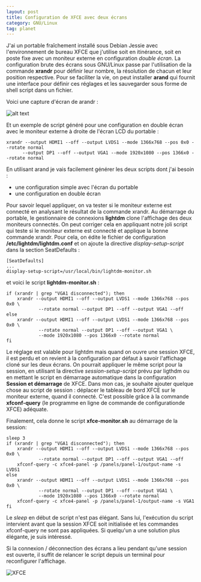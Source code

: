 ```yaml
---
layout: post
title: Configuration de XFCE avec deux écrans
category: GNU/Linux
tag: planet
---
```


J'ai un portable fraîchement installé sous Debian Jessie avec l'environnement
de bureau XFCE<!-- more --> que j'utilise soit en itinérance, soit en poste fixe avec un
moniteur externe en configuration *double écran*. La configuration brute des
écrans sous GNU/Linux passe par l'utilisation de la commande **xrandr** pour
définir leur nombre, la résolution de chacun et leur position respective. Pour
se faciliter la vie, on peut installer **arand** qui fournit une interface
pour définir ces réglages et les sauvegarder sous forme de shell script dans
un fichier.

Voici une capture d'écran de arandr :

![alt text](/images/2015/arandr.png "Arandr")

Et un exemple de script généré pour une configuration en double écran avec le
moniteur externe à droite de l'écran LCD du portable :

    xrandr --output HDMI1 --off --output LVDS1 --mode 1366x768 --pos 0x0 --rotate normal
          --output DP1 --off --output VGA1 --mode 1920x1080 --pos 1366x0 --rotate normal

En utilisant arand je vais facilement générer les deux scripts dont j'ai besoin :

- une configuration simple avec l'écran du portable
- une configuration en double écran

Pour savoir lequel appliquer, on va tester si le moniteur externe est connecté
en analysant le résultat de la commande xrandr. Au démarrage du portable, le
gestionnaire de connexions **lightdm** clone l'affichage des deux moniteurs
connectés. On peut corriger cela en appliquant notre joli script qui teste si
le moniteur externe est connecté et applique la bonne commande xrandr. Pour
cela, on édite le fichier de configuration **/etc/lightdm/lightdm.conf** et on
ajoute la directive *display-setup-script* dans la section SeatDefaults :

    [SeatDefaults]
    ...
    display-setup-script=/usr/local/bin/lightdm-monitor.sh

et voici le script **lightdm-monitor.sh** :

``` shell
if (xrandr | grep "VGA1 disconnected"); then
    xrandr --output HDMI1 --off --output LVDS1 --mode 1366x768 --pos 0x0 \
            --rotate normal --output DP1 --off --output VGA1 --off
else    
    xrandr --output HDMI1 --off --output LVDS1 --mode 1366x768 --pos 0x0 \
            --rotate normal --output DP1 --off --output VGA1 \
            --mode 1920x1080 --pos 1366x0 --rotate normal
fi
```

Le réglage est valable pour lightdm mais quand on ouvre une session XFCE, il
est perdu et on revient à la configuration par défaut à savoir l'affichage
cloné sur les deux écrans. On pourrait appliquer le même script pour la
session, en utilisant la directive *session-setup-script* prévu par ligthdm ou
en mettant le script en démarrage automatique dans la configuration **Session
et démarrage** de XFCE. Dans mon cas, je souhaite ajouter quelque chose au
script de session : déplacer le tableau de bord XFCE sur le moniteur externe,
quand il connecté. C'est possible grâce à la commande **xfconf-query** (le
programme en ligne de commande de configurationde XFCE) adéquate.

Finalement, cela donne le script **xfce-monitor.sh** au démarrage de la session:

``` shell
sleep 3
if (xrandr | grep "VGA1 disconnected"); then
    xrandr --output HDMI1 --off --output LVDS1 --mode 1366x768 --pos 0x0 \
            --rotate normal --output DP1 --off --output VGA1 --off
    xfconf-query -c xfce4-panel -p /panels/panel-1/output-name -s LVDS1
else    
    xrandr --output HDMI1 --off --output LVDS1 --mode 1366x768 --pos 0x0 \
            --rotate normal --output DP1 --off --output VGA1 \
            --mode 1920x1080 --pos 1366x0 --rotate normal
    xfconf-query -c xfce4-panel -p /panels/panel-1/output-name -s VGA1
fi
```

Le *sleep* en début de script n'est pas élégant. Sans lui, l'exécution du
script intervient avant que la session XFCE soit initialisée et les commandes
xfconf-query ne sont pas appliquées. Si quelqu'un a une solution plus
élégante, je suis intéressé.

Si la connexion / déconnection des écrans a lieu pendant qu'une session est
ouverte, il suffit de relancer le script depuis un terminal pour reconfigurer
l'affichage.

![XFCE](/images/2015/xfce.png)

